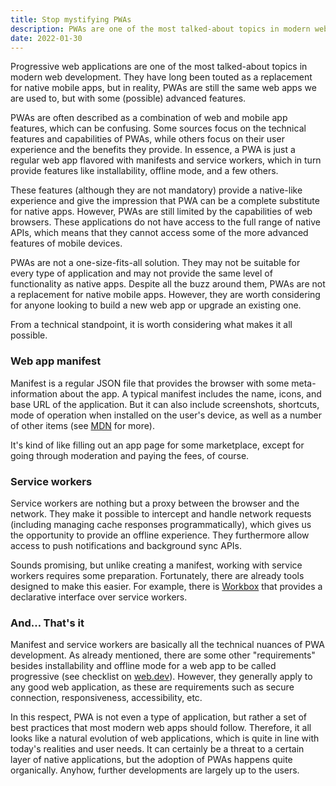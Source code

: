 ```yaml
---
title: Stop mystifying PWAs
description: PWAs are one of the most talked-about topics in modern web development, but many developers still have misconceptions about them. In this article, I will try figure out what they are and what they are not.
date: 2022-01-30
---
```


Progressive web applications are one of the most talked-about topics in modern web development. They have long been touted as a replacement for native mobile apps, but in reality, PWAs are still the same web apps we are used to, but with some (possible) advanced features.

PWAs are often described as a combination of web and mobile app features, which can be confusing. Some sources focus on the technical features and capabilities of PWAs, while others focus on their user experience and the benefits they provide. In essence, a PWA is just a regular web app flavored with manifests and service workers, which in turn provide features like installability, offline mode, and a few others.

These features (although they are not mandatory) provide a native-like experience and give the impression that PWA can be a complete substitute for native apps. However, PWAs are still limited by the capabilities of web browsers. These applications do not have access to the full range of native APIs, which means that they cannot access some of the more advanced features of mobile devices.

PWAs are not a one-size-fits-all solution. They may not be suitable for every type of application and may not provide the same level of functionality as native apps. Despite all the buzz around them, PWAs are not a replacement for native mobile apps. However, they are worth considering for anyone looking to build a new web app or upgrade an existing one.

From a technical standpoint, it is worth considering what makes it all possible.

### Web app manifest

Manifest is a regular JSON file that provides the browser with some meta-information about the app. A typical manifest includes the name, icons, and base URL of the application. But it can also include screenshots, shortcuts, mode of operation when installed on the user's device, as well as a number of other items (see [MDN](https://developer.mozilla.org/en-US/docs/Web/Manifest) for more).

It's kind of like filling out an app page for some marketplace, except for going through moderation and paying the fees, of course.

### Service workers

Service workers are nothing but a proxy between the browser and the network. They make it possible to intercept and handle network requests (including managing cache responses programmatically), which gives us the opportunity to provide an offline experience. They furthermore allow access to push notifications and background sync APIs.

Sounds promising, but unlike creating a manifest, working with service workers requires some preparation. Fortunately, there are already tools designed to make this easier. For example, there is [Workbox](https://github.com/GoogleChrome/workbox) that provides a declarative interface over service workers.

### And… That's it

Manifest and service workers are basically all the technical nuances of PWA development. As already mentioned, there are some other "requirements" besides installability and offline mode for a web app to be called progressive (see checklist on [web.dev](https://web.dev/pwa-checklist/)). However, they generally apply to any good web application, as these are requirements such as secure connection, responsiveness, accessibility, etc.

In this respect, PWA is not even a type of application, but rather a set of best practices that most modern web apps should follow. Therefore, it all looks like a natural evolution of web applications, which is quite in line with today's realities and user needs. It can certainly be a threat to a certain layer of native applications, but the adoption of PWAs happens quite organically. Anyhow, further developments are largely up to the users.
